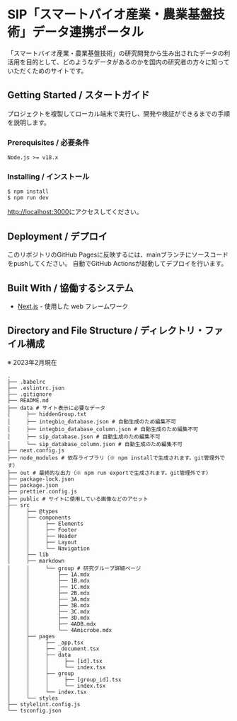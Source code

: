 # SIP「スマートバイオ産業・農業基盤技術」データ連携ポータル

「スマートバイオ産業・農業基盤技術」の研究開発から生み出されたデータの利活用を目的として、どのようなデータがあるのかを国内の研究者の方々に知っていただくためのサイトです。

## Getting Started / スタートガイド

プロジェクトを複製してローカル端末で実行し、開発や検証ができるまでの手順を説明します。

### Prerequisites / 必要条件

```
Node.js >= v18.x
```

### Installing / インストール

```
$ npm install
$ npm run dev
```

[http://localhost:3000](http://localhost:3000)にアクセスしてください。

## Deployment / デプロイ

このリポジトリのGitHub Pagesに反映するには、mainブランチにソースコードをpushしてください。
自動でGitHub Actionsが起動してデプロイを行います。

## Built With / 協働するシステム

* [Next.js](https://nextjs.org/) - 使用した web フレームワーク

## Directory and File Structure / ディレクトリ・ファイル構成

※ 2023年2月現在

```
.
├── .babelrc
├── .eslintrc.json
├── .gitignore
├── README.md
├── data # サイト表示に必要なデータ
│     ├── hiddenGroup.txt
│     ├── integbio_database.json # 自動生成のため編集不可
│     ├── integbio_database_column.json # 自動生成のため編集不可
│     ├── sip_database.json # 自動生成のため編集不可
│     └── sip_database_column.json # 自動生成のため編集不可
├── next.config.js
├── node_modules # 依存ライブラリ（※ npm installで生成されます。git管理外です）
├── out # 最終的な出力（※ npm run exportで生成されます。git管理外です）
├── package-lock.json
├── package.json
├── prettier.config.js
├── public # サイトに使用している画像などのアセット
├── src
│     ├── @types
│     ├── components
│     │     ├── Elements
│     │     ├── Footer
│     │     ├── Header
│     │     ├── Layout
│     │     └── Navigation
│     ├── lib
│     ├── markdown
│     │     └── group # 研究グループ詳細ページ
│     │         ├── 1A.mdx
│     │         ├── 1B.mdx
│     │         ├── 1C.mdx
│     │         ├── 2B.mdx
│     │         ├── 3A.mdx
│     │         ├── 3B.mdx
│     │         ├── 3C.mdx
│     │         ├── 3D.mdx
│     │         ├── 4ADB.mdx
│     │         └── 4Amicrobe.mdx
│     ├── pages
│     │     ├── _app.tsx
│     │     ├── _document.tsx
│     │     ├── data
│     │     │     ├── [id].tsx
│     │     │     └── index.tsx
│     │     ├── group
│     │     │     ├── [group_id].tsx
│     │     │     └── index.tsx
│     │     └── index.tsx
│     └── styles
├── stylelint.config.js
└── tsconfig.json
```
